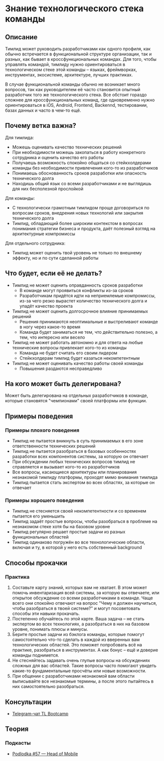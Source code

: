 # Знание технологического стека команды
## Описание
Тимлид может руководить разработчиками как одного профиля, как обычно встречается в функциональной структуре организации, так и разных, как бывает в кроссфункциональных командах. Для того, чтобы управлять командой, тимлиду нужно ориентироваться в технологическом стеке этой команды – языках, фреймворках, инструментах, экосистеме, архитектуре, лучших практиках.

В случае функциональной команды обычно не возникает много вопросов, так как руководителем её часто становится опытный разработчик того же технологического стека. Все обстоит гораздо сложнее для кроссфункциональных команд, где одновременно нужно ориентироваться в iOS, Android, Frontend, Backennd, тестировании, базах данных и часто в чем-то ещё.

## Почему ветка важна?
Для тимлида:
- Можешь оценивать качество технических решений
- При необходимости можешь закопаться в работу конкретного сотрудника и оценить качество его работы
- Получаешь возможность спокойно общаться со стейкхолдерами команды без необходимости привлечения кого-то из разработчиков
- Понимаешь обоснованность сроков разработки или опасность технического долга
- Находишь общий язык со всеми разработчиками и не выглядишь для них бесполезной прослойкой

Для команды:
- С технологически грамотным тимлидом проще договориться по вопросам сроков, внедрения новых технологий или закрытия технического долга
- Тимлид, обладающий более широким контекстом в вопросах понимания стратегии бизнеса и продукта, даёт полезный взгляд на архитектурные компромиссы

Для отдельного сотрудника:
- Тимлид может оценить твой уровень не только по внешнему эффекту, но и по сути сделанной работы

## Что будет, если её не делать?
- Тимлид не может оценить оправданность сроков разработки
  - В команде могут проявиться конфликты из-за сроков
  - Разработчикам придётся идти на неприемлемые компромиссы, из-за чего резко вырастет количество технического долга и упадёт качество проекта
- Тимлид не может оценить долгосрочное влияние принимаемых решений
  - Решения принимаются неоптимальные и выстреливают команде в ногу через какое-то время
  - Команда будет заниматься не тем, что действительно полезно, а тем, что интересно или весело
- Тимлид не может работать автономно и для ответа на любые технические вопросы привлекает кого-то из команды
  - Команда не будет считать его своим лидером
  - Стейкхолдерам тимлид будет казаться некомпетентным
- Тимлид не может оценивать качество работы своей команды
  - Повышения раздаются несправедливо

## На кого может быть делегирована?
Может быть делегирована на отдельных разработчиков в команде, которые становятся "чемпионами" своей платформы или функции.

## Примеры поведения
### Примеры плохого поведения
- Тимлид не пытается вникнуть в суть принимаемых в его зоне ответственности технических решений
- Тимлид не пытается разобраться в базовых особенностях разработки всех компонентов системы, за которую он отвечает
- При обсуждении любых технических вопросов тимлид не справляется и вызывает кого-то из разработчиков
- Все вопросы, касающиеся архитектуры или планирования незнакомой тимлиду платформы, проходят мимо внимания тимлида
- Тимлид пытается стать экспертом во всех областях, за которые он отвечает

### Примеры хорошего поведения
- Тимлид не стесняется своей некомпетентности и со временем пытается его уменьшить
- Тимлид задаёт простые вопросы, чтобы разобраться в проблеме на незнакомом стеке хотя бы на базовом уровне
- Тимлид регулярно решает простые задачи из разных функциональных областей
- Тимлид одинаково погружён во все технологические области, включая и ту, в которой у него есть собственный background

## Способы прокачки
### Практика
1. Составьте карту знаний, которых вам не хватает. В этом может помочь инвентаризация всей системы, за которую вы отвечаете, или открытое обсуждение со всеми разработчиками в команде. Чаще всего они спокойно отвечают на вопрос "Чему я должен научиться, чтобы разобраться в твоей системе?" и могут посоветовать способы эти навыки прокачать.
2. Постепенно обучайтесь по этой карте. Ваша задача – не стать экспертом во всех технологиях, а разобраться в них на базовом уровне, понимать плюсы и минусы.
3. Берите простые задачи из бэклога команды, которые помогут самостоятельно что-то сделать в каждой из вверенных вам технологических областей. Это поможет попробовать всё на практике, разобраться в инструментах. А как бонус – ещё и доверие команды поднимется.
4. Не стесняйтесь задавать очень глупые вопросы на обсуждениях сложных для вас областей. Такие вопросы часто помогают увидеть какие-то фундаментальные просчёты или новые возможности.
5. При общении с разработчиками незнакомой вам области выписывайте все незнакомые термины, а после этого пытайтесь в них самостоятельно разобраться.

## Консультации
- [Telegram-чат TL Bootcamp](https://tlinks.run/tlbootcamp)

## Теория
### Подкасты
- [Podlodka #57 — Head of Mobile](https://podlodka.io/57)
